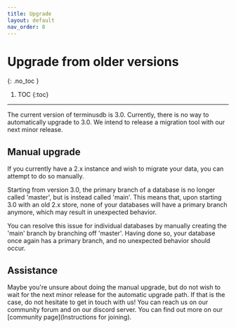 ```yaml
---
title: Upgrade
layout: default
nav_order: 8
---
```

# Upgrade from older versions
{: .no_toc }

1. TOC
   {:toc}

- - -

The current version of terminusdb is 3.0. Currently, there is no way
to automatically upgrade to 3.0. We intend to release a migration tool
with our next minor release.

## Manual upgrade
If you currently have a 2.x instance and wish to migrate your data,
you can attempt to do so manually.

Starting from version 3.0, the primary branch of a database is no
longer called 'master', but is instead called 'main'. This means that,
upon starting 3.0 with an old 2.x store, none of your databases will
have a primary branch anymore, which may result in unexpected
behavior.

You can resolve this issue for individual databases by manually
creating the 'main' branch by branching off 'master'. Having done so,
your database once again has a primary branch, and no unexpected
behavior should occur.

## Assistance
Maybe you're unsure about doing the manual upgrade, but do not wish to
wait for the next minor release for the automatic upgrade path. If
that is the case, do not hesitate to get in touch with us! You can
reach us on our community forum and on our discord server. You can
find out more on our [community page](Instructions for joining).
